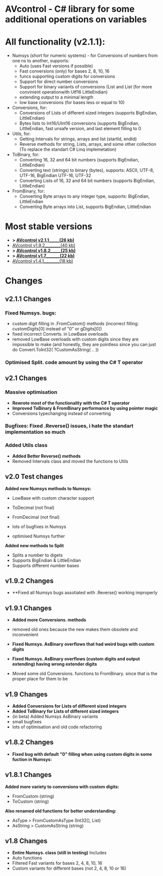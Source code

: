 # AVcontrol - C# library for some additional operations on variables

# All functionality (v2.1.1):
- Numsys (short for numeric systems) - for Conversions of numbers from one ns to another, supports:
     - Auto<output Type here> (uses Fast versions if possible)
     - Fast conversions (only) for bases 2, 8, 10, 16 
     - funcs supporting custom digits for conversions
     - Support for direct number conversions
     - Support for binary variants of conversions (List<Byte> and List<Int16> (for more convinient operationwith Utf16 LittleEndian)
     - extending output to a minimal length
     - low base conversions (for bases less or equal to 10)
- Conversions, for:
     - Conversions of Lists of different sized integers (supports BigEndian, LittleEndian)
     - Bytes lists to Int16/UInt16 conversions (supports BigEndian, LittleEndian, fast unsafe version, and last element filling to 0
- Utils, for:
     - Getting Intervals for strings, arrays and list (startId, endId)
     - Reverse methods for string, Lists, arrays, and some other collection (To replace the standart C# Linq implemetation)
- ToBinary, for:
     - Converting 16, 32 and 64 bit numbers (supports BigEndian, LittleEndian)
     - Converting text (strings) to binary (bytes), supports: ASCII, UTF-8, UTF-16, BigEndian UTF-16, UTF-32
     - Converting Lists of 16, 32 and 64 bit numbers (supports BigEndian, LittleEndian)
- FromBinary, for:
     - Converting Byte arrays to any integer type, supports: BigEndian, LittleEndian
     - Converting Byte arrays into List<Int16>, supports BigEndian, LittleEndian


# Most stable versions
- **> [AVcontrol v2.1.1_____(26 kb)](https://github.com/Gyroscopic-why/AVcontrol/releases/tag/v2.1.1)**
- [AVcontrol v1.9.2________(40 kb)](https://github.com/Gyroscopic-why/AVcontrol/releases/tag/v1.9.2)
- **> [AVcontrol v1.8.2_____(25 kb)](https://github.com/Gyroscopic-why/AVcontrol/releases/tag/v1.8.2)**
- **> [AVcontrol v1.7_______(22 kb)](https://github.com/Gyroscopic-why/AVcontrol/releases/tag/v1.7)**
- [AVcontrol v1.4.1________(18 kb)](https://github.com/Gyroscopic-why/AVcontrol/releases/tag/v1.4.1)



# Changes

## v2.1.1 Changes
### Fixed Numsys. bugs:
- custom digit filling in .FromCustom() methods
(incorrect filling: customDigits[0] instead of "0" or gDigits[0])
- fixed incorrect Converts. in LowBase overloads
- removed LowBase overloads with custom digits since they are impossible to make
(and honestly, they are pointless since you can just do Convert.ToInt32( ?CustomAsString( .. ))

### Optimised Split. code amount by using the C# T operator



## v2.1 Changes
### Massive optimisation
- **Rewrote most of the functionality with the C# T operator**
- **Improved ToBinary & FromBinary performance by using pointer magic**
- Conversions typechanging instead of converting

### Bugfixes: Fixed .Reverse() issues, i hate the standart implementation so much

### Added Utils class
- **Added Better Reverse() methods**
- Removed Intervals class and moved the functions to Utils



## v2.0 Test changes
**Added new Numsys methods to Numsys:**
- LowBase with custom character support
- ToDecimal (not final)
- FromDecimal (not final)

- lots of bugfixes in Numsys
- optimised Numsys further

**Added new methods to Split**
- Splits a number to digets
- Supports BigEndian & LittleEndian
- Supports different number bases



## v1.9.2 Changes
- **Fixed all Numsys bugs assotiated with .Reverse() working improperly



## v1.9.1 Changes
- **Added more Conversions. methods**
- removed old ones because the new makes them obsolete and inconvenient

- **Fixed Numsys. AsBinary overflows that had weird bugs with custom digits**
- **Fixed Numsys. AsBinary overflows (custom digits and output extending) having wrong extender digits**

- Moved some old Conversions. functions to FromBinary. since that is the proper place for them to be



## v1.9 Changes
- **Added Conversions for Lists of different sized integers**
- **Added ToBinary for Lists of different sized integers**
- (in beta) Added Numsys AsBinary variants
- small bugfixes
- lots of optimisation and old code refactoring



## v1.8.2 Changes
- **Fixed bug with default "0" filling when using custom digits in some fuction in Numsys:**



## v1.8.1 Changes
**Added more variety to conversions with custom digits:**
- FromCustom (string)
- ToCustom (string)

**Also renamed old functions for better understanding:**
- AsType > FromCustomAsType (Int32[], List)
- AsString > CustomAsString (string)



## v1.8 Changes
- **Entire Numsys. class (still in testing)**
Includes
- Auto<T> functions
- Filtered Fast variants for bases 2, 4, 8, 10, 16
- Custom variants for different bases (not 2, 4, 8, 10 or 16)
